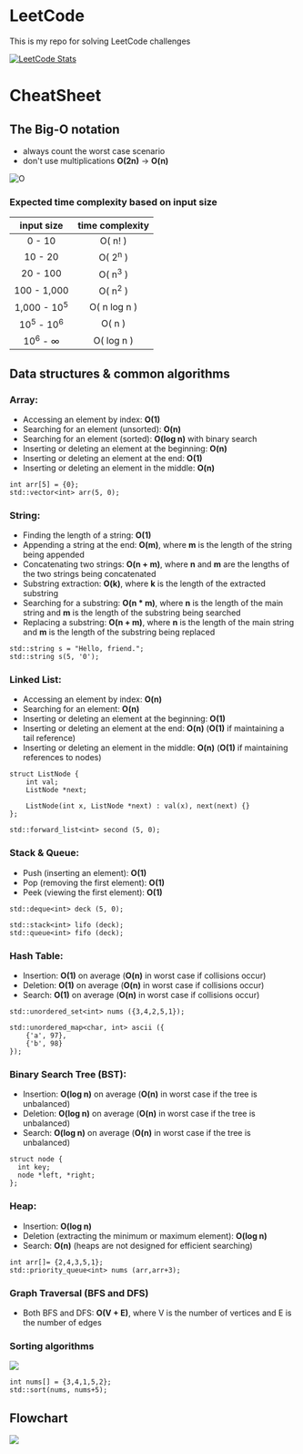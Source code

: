 # LeetCode
This is my repo for solving LeetCode challenges

[![LeetCode Stats](https://leetcard.jacoblin.cool/fidasek009?theme=dark)](https://leetcode.com/fidasek009/)

# CheatSheet

## The Big-O notation
- always count the worst case scenario
- don't use multiplications **O(2n)** -> **O(n)**

![O](https://leetcode.com/explore/interview/card/cheatsheets/720/resources/Figures/DSA/Chapter_11/big_o.png)

### Expected time complexity based on input size
| input size | time complexity |
| :---: | :---: |
| 0 - 10 | O( n! ) |
| 10 - 20 | O( 2<sup>n</sup> ) |
| 20 - 100 | O( n<sup>3</sup> ) |
| 100 - 1,000 | O( n<sup>2</sup> ) |
| 1,000 - 10<sup>5</sup> | O( n log n ) |
| 10<sup>5</sup> - 10<sup>6</sup> | O( n ) |
| 10<sup>6</sup> - ∞ | O( log n ) |


## Data structures & common algorithms

### Array:
- Accessing an element by index: **O(1)**
- Searching for an element (unsorted): **O(n)**
- Searching for an element (sorted): **O(log n)** with binary search
- Inserting or deleting an element at the beginning: **O(n)**
- Inserting or deleting an element at the end: **O(1)**
- Inserting or deleting an element in the middle: **O(n)**
```
int arr[5] = {0};
std::vector<int> arr(5, 0);
```


### String:
- Finding the length of a string: **O(1)**
- Appending a string at the end: **O(m)**, where **m** is the length of the string being appended
- Concatenating two strings: **O(n + m)**, where **n** and **m** are the lengths of the two strings being concatenated
- Substring extraction: **O(k)**, where **k** is the length of the extracted substring
- Searching for a substring: **O(n * m)**, where **n** is the length of the main string and **m** is the length of the substring being searched
- Replacing a substring: **O(n + m)**, where **n** is the length of the main string and **m** is the length of the substring being replaced
```
std::string s = "Hello, friend.";
std::string s(5, '0');
```


### Linked List:
- Accessing an element by index: **O(n)**
- Searching for an element: **O(n)**
- Inserting or deleting an element at the beginning: **O(1)**
- Inserting or deleting an element at the end: **O(n)** (**O(1)** if maintaining a tail reference)
- Inserting or deleting an element in the middle: **O(n)** (**O(1)** if maintaining references to nodes)
```
struct ListNode {
    int val;
    ListNode *next;

    ListNode(int x, ListNode *next) : val(x), next(next) {}
};

std::forward_list<int> second (5, 0);
```


### Stack & Queue:
- Push (inserting an element): **O(1)**
- Pop (removing the first element): **O(1)**
- Peek (viewing the first element): **O(1)**
```
std::deque<int> deck (5, 0);

std::stack<int> lifo (deck);
std::queue<int> fifo (deck);
```


### Hash Table:
- Insertion: **O(1)** on average (**O(n)** in worst case if collisions occur)
- Deletion: **O(1)** on average (**O(n)** in worst case if collisions occur)
- Search: **O(1)** on average (**O(n)** in worst case if collisions occur)
```
std::unordered_set<int> nums ({3,4,2,5,1});

std::unordered_map<char, int> ascii ({
    {'a', 97},
    {'b', 98}
});
```


### Binary Search Tree (BST):
- Insertion: **O(log n)** on average (**O(n)** in worst case if the tree is unbalanced)
- Deletion: **O(log n)** on average (**O(n)** in worst case if the tree is unbalanced)
- Search: **O(log n)** on average (**O(n)** in worst case if the tree is unbalanced)
```
struct node {
  int key;
  node *left, *right;
};
```


### Heap:
- Insertion: **O(log n)**
- Deletion (extracting the minimum or maximum element): **O(log n)**
- Search: **O(n)** (heaps are not designed for efficient searching)
```
int arr[]= {2,4,3,5,1};
std::priority_queue<int> nums (arr,arr+3);
```


### Graph Traversal (BFS and DFS)
- Both BFS and DFS: **O(V + E)**, where V is the number of vertices and E is the number of edges



### Sorting algorithms

![](https://leetcode.com/explore/interview/card/cheatsheets/720/resources/Figures/DSA/Chapter_11/sorting.png)
```
int nums[] = {3,4,1,5,2};
std::sort(nums, nums+5);
```


## Flowchart

![](https://leetcode.com/explore/interview/card/cheatsheets/720/resources/Figures/DSA/Chapter_11/flowchart.png)

